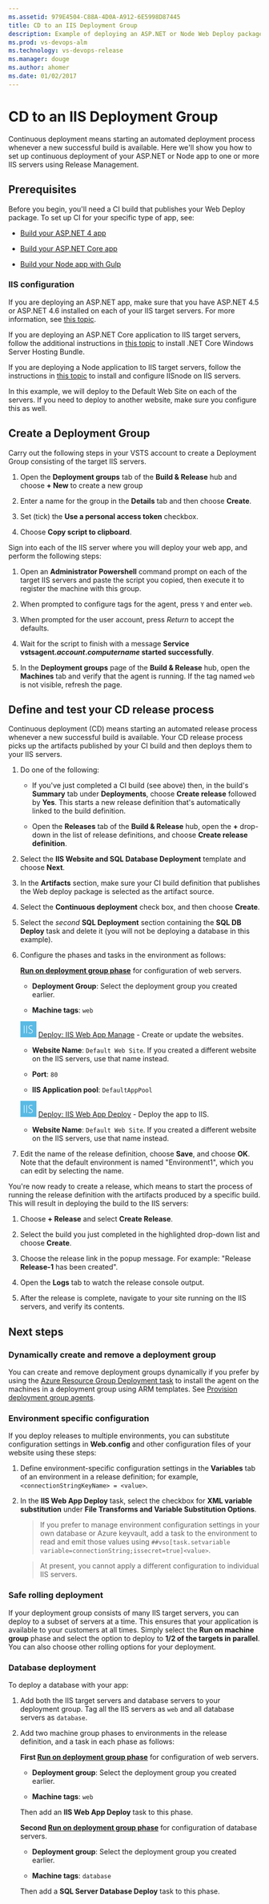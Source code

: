 ```yaml
---
ms.assetid: 979E4504-C88A-4D0A-A912-6E5998D87445
title: CD to an IIS Deployment Group
description: Example of deploying an ASP.NET or Node Web Deploy package to IIS servers using Deployment Groups in Release Management in Visual Studio Team Services (VSTS) or Microsoft Team Foundation Server (TFS)
ms.prod: vs-devops-alm
ms.technology: vs-devops-release
ms.manager: douge
ms.author: ahomer
ms.date: 01/02/2017
---
```


# CD to an IIS Deployment Group

Continuous deployment means starting an automated deployment process whenever a new successful build is available. Here we'll show you how to set up continuous deployment of your ASP.NET or Node app to one or more IIS servers using Release Management.

## Prerequisites

Before you begin, you'll need a CI build that publishes your Web Deploy package. To set up CI for your specific type of app, see:

* [Build your ASP.NET 4 app](../aspnet/ci/build-aspnet-4.md)

* [Build your ASP.NET Core app](../aspnet/ci/build-aspnet-core.md)

* [Build your Node app with Gulp](../nodejs/nodejs-to-azure.md)

### IIS configuration

If you are deploying an ASP.NET app, make sure that you have ASP.NET 4.5 or ASP.NET 4.6 installed on each of your IIS target servers. For more information, see [this topic](https://www.asp.net/web-forms/overview/deployment/visual-studio-web-deployment/deploying-to-iis).

If you are deploying an ASP.NET Core application to IIS target servers, follow the additional instructions in [this topic](https://docs.microsoft.com/en-us/aspnet/core/publishing/iis) to install .NET Core Windows Server Hosting Bundle.

If you are deploying a Node application to IIS target servers, follow the instructions in [this topic](https://github.com/tjanczuk/iisnode) to install and configure IISnode on IIS servers.

In this example, we will deploy to the Default Web Site on each of the servers. If you need to deploy to another website, make sure you configure this as well.

## Create a Deployment Group

Carry out the following steps in your VSTS account to create a Deployment Group consisting of the target IIS servers.

1. Open the **Deployment groups** tab of the **Build &amp; Release** hub
   and choose **+ New** to create a new group

1. Enter a name for the group in the **Details** tab and then choose **Create**.

1. Set (tick) the **Use a personal access token** checkbox.

1. Choose **Copy script to clipboard**.

Sign into each of the IIS server where you will deploy your web app, and perform the following steps:

1. Open an **Administrator Powershell** command prompt on each of the target IIS servers and paste the script you copied,
   then execute it to register the machine with this group.

1. When prompted to configure tags for the agent, press `Y` and enter `web`.

1. When prompted for the user account, press _Return_ to accept the defaults.

1. Wait for the script to finish with a message **Service vstsagent._account_._computername_ started successfully**.

1. In the **Deployment groups** page of the **Build &amp; Release** hub, open
   the **Machines** tab and verify that the agent is running. If the
   tag named `web` is not visible, refresh the page.

## Define and test your CD release process

Continuous deployment (CD) means starting an automated release process whenever a new successful build is available.
Your CD release process picks up the artifacts published by your CI build and then deploys them to your IIS servers.

1. Do one of the following:

   * If you've just completed a CI build (see above) then, in the build's **Summary** tab under **Deployments**,
     choose **Create release** followed by **Yes**. This starts a new release definition that's automatically linked to the build definition.

   * Open the **Releases** tab of the **Build &amp; Release** hub, open the **+** drop-down
     in the list of release definitions, and choose **Create release definition**.

1. Select the **IIS Website and SQL Database Deployment** template and choose **Next**.

1. In the **Artifacts** section, make sure your CI build definition that publishes the Web deploy package is selected as the artifact source.

1. Select the **Continuous deployment** check box, and then choose **Create**.

1. Select the _second_ **SQL Deployment** section containing the **SQL DB Deploy** task and delete it
   (you will not be deploying a database in this example).

1. Configure the phases and tasks in the environment as follows:

   **[Run on deployment group phase](../../concepts/process/phases.md)** for configuration of web servers.
   
   - **Deployment Group**: Select the deployment group you created earlier.
   
   - **Machine tags**: `web`<p />
   
   ![IIS Web App Manage](../../tasks/deploy/_img/iis-manage-icon.png) [Deploy: IIS Web App Manage](../../tasks/deploy/iis-manage.md) - Create or update the websites.
   
   - **Website Name**: `Default Web Site`. If you created a different website on the IIS servers, use that name instead.
   
   - **Port**: `80`
   
   - **IIS Application pool**: `DefaultAppPool`<p />
   
   ![IIS Web App Deploy](../../tasks/deploy/_img/iis-deploy-icon.png) [Deploy: IIS Web App Deploy](../../tasks/deploy/iis-deploy.md) - Deploy the app to IIS.
   
   - **Website Name**: `Default Web Site`. If you created a different website on the IIS servers, use that name instead.<p />
   
1. Edit the name of the release definition, choose **Save**, and choose **OK**. Note that the default environment is named "Environment1", which you can edit by selecting the name.

You're now ready to create a release, which means to start the process of running the release definition with the artifacts produced by a specific build. This will result in deploying the build to the IIS servers:

1. Choose **+ Release** and select **Create Release**.

1. Select the build you just completed in the highlighted drop-down list and choose **Create**.

1. Choose the release link in the popup message. For example: "Release **Release-1** has been created".

1. Open the **Logs** tab to watch the release console output.

1. After the release is complete, navigate to your site running on the IIS servers, and verify its contents.

## Next steps

### Dynamically create and remove a deployment group

You can create and remove deployment groups dynamically if you prefer by using
the [Azure Resource Group Deployment task](https://aka.ms/argtaskreadme)
to install the agent on the machines in a deployment group using ARM templates.
See [Provision deployment group agents](../../concepts/definitions/release/deployment-groups/howto-provision-deployment-group-agents.md).  

### Environment specific configuration

If you deploy releases to multiple environments, you can substitute configuration settings in **Web.config** and other configuration files of your website using these steps:

1. Define environment-specific configuration settings in the **Variables** tab of an environment in a release definition; for example,
   `<connectionStringKeyName> = <value>`.

1. In the **IIS Web App Deploy** task, select the checkbox for **XML variable substitution** under **File Transforms and Variable Substitution Options**.

   > If you prefer to manage environment configuration settings in
   your own database or Azure keyvault, add a task to the environment to read and emit those values using
   `##vso[task.setvariable variable=connectionString;issecret=true]<value>`.

   > At present, you cannot apply a different configuration to individual IIS servers.

### Safe rolling deployment
If your deployment group consists of many IIS target servers, you can deploy to a subset of servers at a time.
This ensures that your application is available to your customers at all times.
Simply select the **Run on machine group** phase and select the option to deploy to **1/2 of the targets in parallel**.
You can also choose other rolling options for your deployment.

<h3 name="database">Database deployment</h3>

To deploy a database with your app:

1. Add both the IIS target servers and database servers to your deployment group. Tag all the IIS servers as `web` and all database servers as `database`.

1. Add two machine group phases to environments in the release definition, and a task in each phase as follows:

   **First [Run on deployment group phase](../../concepts/process/phases.md)** for configuration of web servers.
   
   - **Deployment group**: Select the deployment group you created earlier.
   
   - **Machine tags**: `web`<p />
   
   Then add an **IIS Web App Deploy** task to this phase.
   
   **Second [Run on deployment group phase](../../concepts/process/phases.md)** for configuration of database servers.
   
   - **Deployment group**: Select the deployment group you created earlier.
   
   - **Machine tags**: `database`<p />
   
   Then add a **SQL Server Database Deploy** task to this phase.
